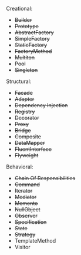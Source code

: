 Creational:
* ~~Builder~~
* ~~Prototype~~
* ~~AbstractFactory~~
* ~~SimpleFactory~~
* ~~StaticFactory~~
* ~~FactoryMethod~~
* ~~Multiton~~
* ~~Pool~~
* ~~Singleton~~

Structural:
* ~~Facade~~
* ~~Adapter~~
* ~~Dependency Injection~~
* ~~Registry~~
* ~~Decorator~~
* ~~Proxy~~
* ~~Bridge~~
* ~~Composite~~
* ~~DataMapper~~
* ~~FluentInterface~~
* ~~Flyweight~~

Behavioral:
* ~~Chain Of Responsibilities~~
* ~~Command~~
* ~~Iterator~~
* ~~Mediator~~
* ~~Memento~~
* ~~NullObject~~
* ~~Observer~~
* ~~Specification~~
* ~~State~~
* ~~Strategy~~
* TemplateMethod
* Visitor
